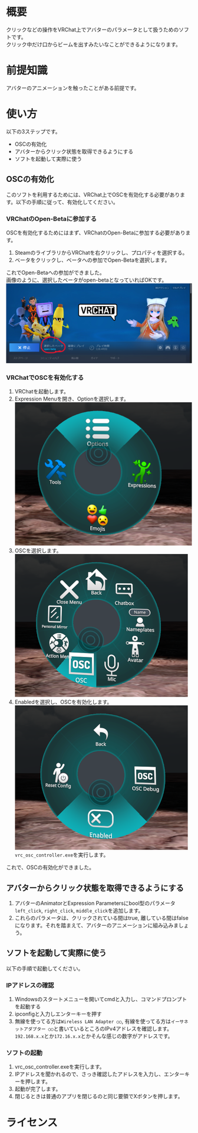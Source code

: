# 概要
クリックなどの操作をVRChat上でアバターのパラメータとして扱うためのソフトです。  
クリック中だけ口からビームを出すみたいなことができるようになります。

# 前提知識
アバターのアニメーションを触ったことがある前提です。

# 使い方
以下の3ステップです。
* OSCの有効化
* アバターからクリック状態を取得できるようにする
* ソフトを起動して実際に使う 
## OSCの有効化
このソフトを利用するためには、VRChat上でOSCを有効化する必要があります。以下の手順に従って、有効化してください。
### VRChatのOpen-Betaに参加する
OSCを有効化するためにはまず、VRChatのOpen-Betaに参加する必要があります。
1. SteamのライブラリからVRChatを右クリックし、プロパティを選択する。
2. ベータをクリックし、ベータへの参加でOpen-Betaを選択します。

これでOpen-Betaへの参加ができました。  
画像のように、選択したベータがopen-betaとなっていればOKです。
![alt text](docs/images/open-beta.png)

### VRChatでOSCを有効化する
1. VRChatを起動します。
2. Expression Menuを開き、Optionを選択します。
![alt text](docs/images/option.png)
3. OSCを選択します。
![alt text](docs/images/osc.png)
4. Enabledを選択し、OSCを有効化します。
![alt text](docs/images/enable.png)
`vrc_osc_controller.exe`を実行します。

これで、OSCの有効化ができました。

## アバターからクリック状態を取得できるようにする
1. アバターのAnimatorとExpression Parametersにbool型のパラメータ`left_click`, `right_click`, `middle_click`を追加します。
2. これらのパラメータは、クリックされている間はtrue, 離している間はfalseになります。それを踏まえて、アバターのアニメーションに組み込みましょう。

## ソフトを起動して実際に使う
以下の手順で起動してください。
### IPアドレスの確認
1. Windowsのスタートメニューを開いてcmdと入力し、コマンドプロンプトを起動する
2. ipconfigと入力しエンターキーを押す
3. 無線を使ってる方は`Wireless LAN Adapter ○○`, 有線を使ってる方は`イーサネットアダプター ○○`と書いているところのIPv4アドレスを確認します。`192.168.x.x`とか`172.16.x.x`とかそんな感じの数字がアドレスです。
### ソフトの起動
1. vrc_osc_controller.exeを実行します。
2. IPアドレスを聞かれるので、さっき確認したアドレスを入力し、エンターキーを押します。
3. 起動が完了します。
4. 閉じるときは普通のアプリを閉じるのと同じ要領でXボタンを押します。

# ライセンス
